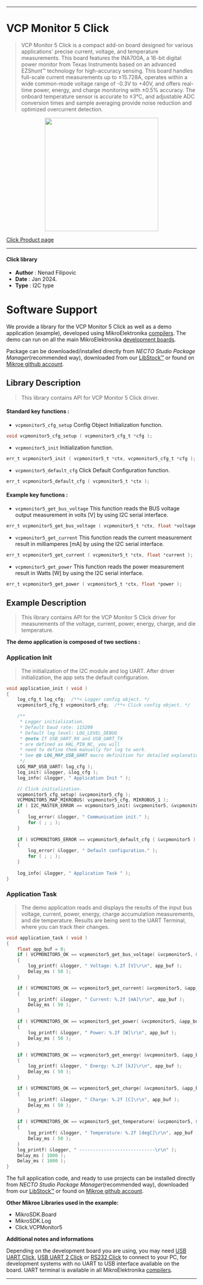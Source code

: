
---
# VCP Monitor 5 Click

> VCP Monitor 5 Click is a compact add-on board designed for various applications' precise current, voltage, and temperature measurements. This board features the INA700A, a 16-bit digital power monitor from Texas Instruments based on an advanced EZShunt™ technology for high-accuracy sensing. This board handles full-scale current measurements up to ±15.728A, operates within a wide common-mode voltage range of -0.3V to +40V, and offers real-time power, energy, and charge monitoring with ±0.5% accuracy. The onboard temperature sensor is accurate to ±3°C, and adjustable ADC conversion times and sample averaging provide noise reduction and optimized overcurrent detection.

<p align="center">
  <img src="https://download.mikroe.com/images/click_for_ide/vcpmonitor5_click.png" height=300px>
</p>

[Click Product page](https://www.mikroe.com/vcp-monitor-5-click)

---


#### Click library

- **Author**        : Nenad Filipovic
- **Date**          : Jan 2024.
- **Type**          : I2C type


# Software Support

We provide a library for the VCP Monitor 5 Click
as well as a demo application (example), developed using MikroElektronika
[compilers](https://www.mikroe.com/necto-studio).
The demo can run on all the main MikroElektronika [development boards](https://www.mikroe.com/development-boards).

Package can be downloaded/installed directly from *NECTO Studio Package Manager*(recommended way), downloaded from our [LibStock&trade;](https://libstock.mikroe.com) or found on [Mikroe github account](https://github.com/MikroElektronika/mikrosdk_click_v2/tree/master/clicks).

## Library Description

> This library contains API for VCP Monitor 5 Click driver.

#### Standard key functions :

- `vcpmonitor5_cfg_setup` Config Object Initialization function.
```c
void vcpmonitor5_cfg_setup ( vcpmonitor5_cfg_t *cfg );
```

- `vcpmonitor5_init` Initialization function.
```c
err_t vcpmonitor5_init ( vcpmonitor5_t *ctx, vcpmonitor5_cfg_t *cfg );
```

- `vcpmonitor5_default_cfg` Click Default Configuration function.
```c
err_t vcpmonitor5_default_cfg ( vcpmonitor5_t *ctx );
```

#### Example key functions :

- `vcpmonitor5_get_bus_voltage` This function reads the BUS voltage output measurement in volts [V] by using I2C serial interface.
```c
err_t vcpmonitor5_get_bus_voltage ( vcpmonitor5_t *ctx, float *voltage );
```

- `vcpmonitor5_get_current` This function reads the current measurement result in milliamperes [mA] by using the I2C serial interface.
```c
err_t vcpmonitor5_get_current ( vcpmonitor5_t *ctx, float *current );
```

- `vcpmonitor5_get_power` This function reads the power measurement result in Watts [W] by using the I2C serial interface.
```c
err_t vcpmonitor5_get_power ( vcpmonitor5_t *ctx, float *power );
```

## Example Description

> This library contains API for the VCP Monitor 5 Click driver 
> for measurements of the voltage, current, power, energy, charge, and die temperature.

**The demo application is composed of two sections :**

### Application Init

> The initialization of the I2C module and log UART.
> After driver initialization, the app sets the default configuration.

```c
void application_init ( void ) 
{
    log_cfg_t log_cfg;  /**< Logger config object. */
    vcpmonitor5_cfg_t vcpmonitor5_cfg;  /**< Click config object. */

    /** 
     * Logger initialization.
     * Default baud rate: 115200
     * Default log level: LOG_LEVEL_DEBUG
     * @note If USB_UART_RX and USB_UART_TX 
     * are defined as HAL_PIN_NC, you will 
     * need to define them manually for log to work. 
     * See @b LOG_MAP_USB_UART macro definition for detailed explanation.
     */
    LOG_MAP_USB_UART( log_cfg );
    log_init( &logger, &log_cfg );
    log_info( &logger, " Application Init " );

    // Click initialization.
    vcpmonitor5_cfg_setup( &vcpmonitor5_cfg );
    VCPMONITOR5_MAP_MIKROBUS( vcpmonitor5_cfg, MIKROBUS_1 );
    if ( I2C_MASTER_ERROR == vcpmonitor5_init( &vcpmonitor5, &vcpmonitor5_cfg ) ) 
    {
        log_error( &logger, " Communication init." );
        for ( ; ; );
    }
    
    if ( VCPMONITOR5_ERROR == vcpmonitor5_default_cfg ( &vcpmonitor5 ) )
    {
        log_error( &logger, " Default configuration." );
        for ( ; ; );
    }
    
    log_info( &logger, " Application Task " );
}
```

### Application Task

> The demo application reads and displays the results of the input bus voltage, 
> current, power, energy, charge accumulation measurements, and die temperature.
> Results are being sent to the UART Terminal, where you can track their changes.

```c
void application_task ( void ) 
{
    float app_buf = 0;
    if ( VCPMONITOR5_OK == vcpmonitor5_get_bus_voltage( &vcpmonitor5, &app_buf ) )
    {
        log_printf( &logger, " Voltage: %.2f [V]\r\n", app_buf );
        Delay_ms ( 50 );
    }

    if ( VCPMONITOR5_OK == vcpmonitor5_get_current( &vcpmonitor5, &app_buf ) )
    {
        log_printf( &logger, " Current: %.2f [mA]\r\n", app_buf );
        Delay_ms ( 50 );
    }

    if ( VCPMONITOR5_OK == vcpmonitor5_get_power( &vcpmonitor5, &app_buf ) )
    {
        log_printf( &logger, " Power: %.2f [W]\r\n", app_buf );
        Delay_ms ( 50 );
    }

    if ( VCPMONITOR5_OK == vcpmonitor5_get_energy( &vcpmonitor5, &app_buf ) )
    {
        log_printf( &logger, " Energy: %.2f [kJ]\r\n", app_buf );
        Delay_ms ( 50 );
    }

    if ( VCPMONITOR5_OK == vcpmonitor5_get_charge( &vcpmonitor5, &app_buf ) )
    {
        log_printf( &logger, " Charge: %.2f [C]\r\n", app_buf );
        Delay_ms ( 50 );
    }

    if ( VCPMONITOR5_OK == vcpmonitor5_get_temperature( &vcpmonitor5, &app_buf ) )
    {
        log_printf( &logger, " Temperature: %.2f [degC]\r\n", app_buf );
        Delay_ms ( 50 );
    }
    log_printf( &logger, " ----------------------------\r\n" );
    Delay_ms ( 1000 );
    Delay_ms ( 1000 );
}
```

The full application code, and ready to use projects can be installed directly from *NECTO Studio Package Manager*(recommended way), downloaded from our [LibStock&trade;](https://libstock.mikroe.com) or found on [Mikroe github account](https://github.com/MikroElektronika/mikrosdk_click_v2/tree/master/clicks).

**Other Mikroe Libraries used in the example:**

- MikroSDK.Board
- MikroSDK.Log
- Click.VCPMonitor5

**Additional notes and informations**

Depending on the development board you are using, you may need
[USB UART Click](https://www.mikroe.com/usb-uart-click),
[USB UART 2 Click](https://www.mikroe.com/usb-uart-2-click) or
[RS232 Click](https://www.mikroe.com/rs232-click) to connect to your PC, for
development systems with no UART to USB interface available on the board. UART
terminal is available in all MikroElektronika
[compilers](https://shop.mikroe.com/compilers).

---
